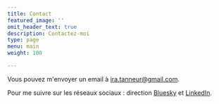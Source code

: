 ```yaml
---
title: Contact
featured_image: ''
omit_header_text: true
description: Contactez-moi
type: page
menu: main
weight: 100

---
```



Vous pouvez m'envoyer un email à ira.tanneur@gmail.com.

Pour me suivre sur les réseaux sociaux : direction [Bluesky](https://bsky.app/profile/iratanns.bsky.social) et [LinkedIn](https://www.linkedin.com/in/ira-tanneur-198872169/).